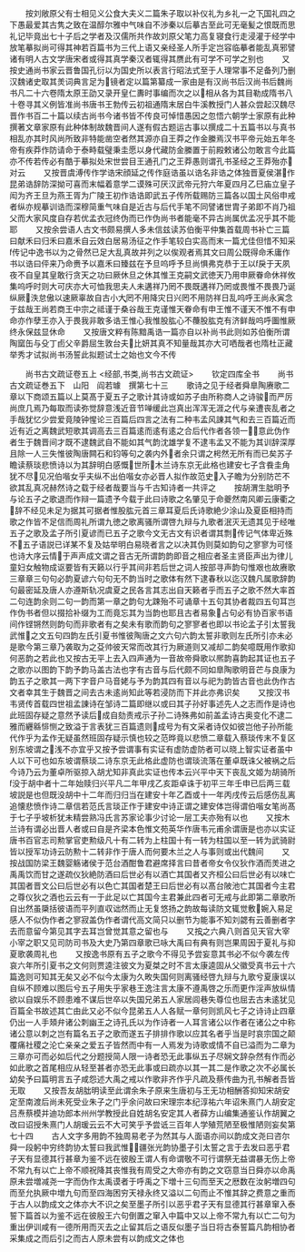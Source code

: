 <!-- { "loadSidebar": true } -->
　　按刘敞原父有士相见义公食大夫义二篇朱子取以补仪礼为乡礼一之下国礼四之下愚最爱其古隽之致在温醇尔雅中气味自不渉秦以后摹古至此可无毫髪之恨既而思礼记毕竟出七十子后之学者及汉儒所共作故刘原父笔力高复寝食行走浸灌于经学中放笔摹拟尚可得其神若百篇书为三代上语又亲经圣人所手定岂容临摹者能乱真邪譬诸有明人古文学唐宋者或得其真学秦汉者辄得其赝此有可学不可学之别也
　　又按史通尚书家云晋鲁国孔衍以为国史所以表言行昭法式至于人理常事不足备列乃删汉魏诸史取其羙词典言足为镜者定以篇第纂成一家由是有汉尚书后汉尚书后魏尚书凡二十六卷隋太原王劭又录开皇仁夀时事编而次之以相从各为其目勒成隋书八十卷寻其义例皆准尚书唐书王勃传云初祖通隋末居白牛溪教授门人甚众尝起汉魏尽晋作书百二十篇以续古尚书今诸书皆不传良可悼惜愚因之忽悟六朝学士家原有此种撰著文章家原有此种体制故魏晋间人遂有假古题运古事以撰成二十五篇书以与真书相乱亦其时风尚所致非特能凿空者然其源亦自王莽之作金縢焉汉书平帝元始五年冬帝有疾莽作防请命于泰畤载璧秉圭愿以身代藏防金縢置于前殿敕诸公勿敢言今此篇亦不传若传必有酷于摹拟处宋世尝目王通孔门之王莽愚则谓孔书圣经之王莽殆亦对云
　　又按晋虞溥传作学诰宋顔延之传作庭诰虽以诰名非诰之体独晋夏侯湛作昆弟诰辞防深拗可喜而末幅着意学二谟殊可厌汉武帝元狩六年夏四月乙巳庙立皇子闳为齐王旦为燕王胥为广陵王初作诰诰即武五子传所载赐防三篇各以国土风俗申戒者纵亦规摹训诰而深穆简重气味自是近古与后代手笔不同譬诸世胄子弟即不肖乃祖父而大家风度自存若优孟衣冠终伪而已作伪尚书者能毫不异古尚属优孟况乎其不能耶
　　又按余尝语人古文书颇易撰人多未信兹读苏伯衡平仲集首载周书补亡三篇曰献禾曰归禾曰嘉禾自云效白居易汤征之作手笔较白实高而末一篇尤佳但惜不知采传记中逸书以为之骨然已足大乱真故并列之以俟观者焉其文曰周公既得命禾庸作书以诰曰伻来乃命赉予以嘉禾曰臻兹在予旦呜呼予旦尚惧弗克恭于王以戾于天夙夜不自皇其皇敢行贪天之功曰厥休旦之休其惟王克嗣文武徳天乃用申厥眷命休祥攸集呜呼时则大可庆亦大可恤我思夫人未遘祥乃罔不畏既遘祥乃罔或畏惟不畏畏乃诞纵厥泆怠傲以速厥辜故自古小大罔不用降灾日兴罔不用防祥日乱呜呼王尚永寅念于兹哉王尚若商王中宗之祗谨于桑谷哉王克谨惟天眷命有申王惟不谨天不惟不有申命亦作孽王亦入于畏我非敢多诰王惟心我惟股肱心不蘉股肱克有济鲜哉呜呼圗惟厥终永保兹显休命
　　又按唐文粹有陈黯禹诰一篇亦自以补尚书此则如苏伯衡所谓陶窳缶与殳丁卣父辛爵屈生敦台夫比妍其真不知量哉其亦大可哂哉者也隋杜正藏举秀才试拟尚书汤誓此拟题试士之始也文今不传







　　尚书古文疏证卷五上
<经部,书类,尚书古文疏证>
　　钦定四库全书
　　尚书古文疏证巻五下　山阳　阎若璩　撰第七十三
　　歌诗之见于经者舜臯陶赓歌二章以下商颂五篇以上莫髙于夏五子之歌计其诗或如苏子由所称商人之诗骏而严厉尚庶几焉乃每取而读弥觉辞意浅近音节啴缓此岂真出浑浑无涯之代与亲遭丧乱者之手哉犹忆少尝爱竟陵钟惺论三百篇后四言之法有二种韦孟风諌其气和去三百篇近而近有近之离魏武短歌其调高去三百篇逺而逺有逺之合后代作者各领一意此伪作者生于魏晋间才既不逮魏武自不能如其气韵沈雄学复不逮韦孟又不能为其训辞深厚且除一人三失惟彼陶唐闗石和钧等句之袭内外者余只谓之枵然无所有而已矣苏子瞻读蔡琰悲愤诗以为其辞明白感慨世所木兰诗东京无此格也建安七子含飬圭角犹不尽见况伯喈女乎夫纵不出伯喈女亦必晋人拟作故范史入子瞻为分别防芒不欲其乱真况赫然诗之载于经者哉要当与千古知诗者一共评之
　　按胡渭生朏明予与论五子之歌退而作辩一篇遗予今载于此曰诗歌之名肇见于命夔然南风卿云康衢之辞不经见未足为据其可据者惟股肱元首三章耳夏后氏诗歌絶少涂山及夏臣相持而歌之作皆不足信而周礼所谓九徳之歌离骚所谓啓九辩与九歌者泯灭无遗其见于经唯五子之歌及孟子所引夏谚而已五子之歌今文无古文有识者谓其剽传记气体卑近殊不五子语説已详某不复及姑举明白易晓者言之以决其伪则莫如韵句之寥寥为可怪也诗大序云情于声声成文谓之音古无所谓韵韵即音之相应者圣主贤臣声出为律儿童妇女触物成讴要皆有天籁以行乎其间非若后世之词人按部寻声韵句惟艰也故赓歌三章章三句句必韵夏谚六句句无不韵当时之歌体有然下逮春秋以迄汉魏凡属歌辞韵句最密延及唐人亦遵斯轨况虞夏之民各言其志出自天籁者乎而五子之歌不然大率首二句连韵余则二句一韵而第一章之韵句尢踈殆不可诵章十五句其协者裁四五句耳岂作伪书者但以掇拾补缀为工而竟忘其为当韵也耶且古者易象占句必有协百家书语间作铿锵然则韵句而非歌者有之矣未有歌而韵句之寥寥者也即以书论孟子引太誓我武惟之文五句四韵左氏引夏书惟彼陶唐之文六句六韵太誓非歌则左氏所引亦未必是歌今第三章乃袭取为之芟帅彼天常而改其行为厥道则又减却二韵矣噫既用作歌抑何恶韵之若此也又按古无平上去入四声通为一音故帝舜歌以熈韵喜韵起其证也五子之歌亦以图韵下韵予韵马盖古法也字有古音与后代颇不同如臯陶歌明音芒与良康为韵五子之歌其一两下字音户马音姥与予为韵其四有音以与祀为韵皆古音也此伪作古文者幸其生于魏晋之间去古未逺尚知此等若浸防而下并此亦弗识矣
　　又按汉书韦贤传首载四世祖孟諌诗在邹诗二篇即继以或曰其子孙好事述先人之志而作是诗也此班固存疑之意然予读后成自劾责戒示子孙二诗殊弗如前盖孟诗古奥变化不逮二雅而纒緜悱恻之致溢于言表犹三百篇遗则成号为有文采者诗仅如彼岂他子孙所能代作乎为孟作无疑虽然班固存疑示慎也较之范晔竟以悲愤二章载入蔡琰传末不复区别东坡谓之浅不亦宜乎又按予尝谓事有实证有虚防虚防者可以晓上智实证者虽中人以下可也如东坡谓蔡琰二诗东京无此格此虚防也谓琰流落在董卓既诛父被祸之后今诗乃云为董卓所驱掠入胡尤知非真此实证也传本云兴平中天下丧乱文姬为胡骑所没于胡中者十二年始赎归兴平凡二年甲戌乙亥距卓诛于初平三年壬申已后两三载坡説是也但既没胡中十二年而归归当在建安十年乙酉或十一年丙戌传云后感伤乱离追懐悲愤作诗二章信若范氏言琰正作于建安中诗正谓之建安体岂得谓伯喈女笔尚髙于七子乎坡析犹未精尝熟冯氏言苏家论事少讨论一层工夫亦殆有以也
　　又按木兰诗有谓必出晋人者或曰自是齐梁本色惟文苑英华作唐韦元甫余谓唐是也亦以实证唐书百官志司勲掌官吏勲级凡十有二转为上柱国十有一转为柱国以至一转为武骑尉皆以授军功诗云防勲十二转非作于唐人而何要木兰之人与事则或出代魏间
　　又按战国防梁王魏婴觞诸侯于范台酒酣鲁君避席择言曰昔者帝女令仪狄作酒而羙进之禹禹饮而甘之遂疏仪狄絶防酒曰后世必有以酒亡其国者又齐桓公曰后世必有以味亡其国者晋文公曰后世必有以色亡其国者楚王曰后世必有以髙台陂池亡其国者今主君之尊仪狄之酒也云云有一于此足以亡其国今主君兼此四者可无戒与此即第二章歌所自出然虽檃括彼语而平列直収诎然而止无复悠扬之韵故每读防文辄觉敷婉入易足感人不似伪作者之寥寂盖伪作者谓代高文简只以删节为能事不知刘勰有云善删者字去而意留今第见其字去耳岂曾觉其意之留也与
　　又按之六典八则首见天官大宰小宰之职又见司防司书及大史乃第四章歌已咏大禹曰有典有则岂果周因于夏礼与抑夏歌袭周礼也
　　又按逸书原有五子之歌今不得见予尝妄意其书必不似今袭左传哀六年所引夏书之文何则贾逵注彼文为夏桀之时不言太康逵固从父徽受真书云十六篇逸则可知其无矣又必不似今太康为久畋失国何则离骚经啓九辩与九歌兮夏康误以自纵不顾难以图后兮五子用失乎家巷王逸注言太康不遵禹啓之乐而更作淫声放纵情欲以自娱乐不顾患难不谋后世卒以失国兄弟五人家居闾巷失尊位也屈去古未逺犹见百篇全书故述其亡由此又必不似今昆弟五人人各赋一章何则凯风七子之诗诗止四章仍出一人手頍弁诸公刺幽王之诗孔氏以为作诗者一人耳言诸公以作者在诸公之中称诸公意以刺之岂有篇名五子之歌而遂五子排排作歌以应其名者乎当是时哀宗国之颠覆痛社稷之沦亡亲亲之爱五子皆然而中有一人焉发为诗歌或情不自已溢而为二章为三章亦可而必如后代之分题授简人限一诗者恐无此事纵五子尽娴文辞杂然有作而必如此歌之首尾相应从轻至甚者亦恐无此事或曰疏亦以其一其二是作歌之次不必属长幼矣予曰篇明言五子咸怨述大禹之戒以作歌非齐作乎凡疏及蔡传曲为孔书解者吾皆无取
　　又按吾友胡朏明读至此谓余朱子原来生唐初与王无功相酬答抑知宋胡安定至南渡后尚未死受业朱子之门乎余问故曰宋理宗本纪淳祐六年诏朱熹门人胡安定吕焘蔡模并迪功郎本州州学教授此自姓胡名安定其人者薛方山编集通鉴认作胡翼之改曰诏授朱熹门人胡瑗云云不大可笑乎予尝诋三百年人学殖荒陋至极惟陋则妄矣第七十四
　　古人文字多用韵不独周易老子为然其与人面语亦间以韵成文尧曰咨尔舜一段躬中穷终韵协太誓曰我武惟疆张光韵协墨子引太誓之言于去发曰恶乎君子天有显德其行甚章为鉴不远在彼殷王谓人有命谓敬不可行谓祭无益谓暴无伤上帝不常九有以亡上帝不顺祝降其丧惟我有周受之大帝亦有韵之文窃意当日舜亦以命禹原未尝増减尧一字而伪作太禹谟者于呼禹之下増十三句而至天之厯数在汝躬増四句而至允执厥中増九句而至四海困穷天禄永终又溢以二句而止不惟其辞之费意之重而于古人以韵成文之体亦大不识之矣至墨子所引以恶乎君子天有显德其行甚章窜入泰誓下篇首以为鉴不远在彼殷王六句倒置之窜入中篇中又以上帝不常九有以亡二句为重出伊训咸有一德所用而灭去之止留其后之语反似墨子当日将古泰誓篇凡韵相协者采集成之而后引之而古人原未尝有以韵成文之体也
